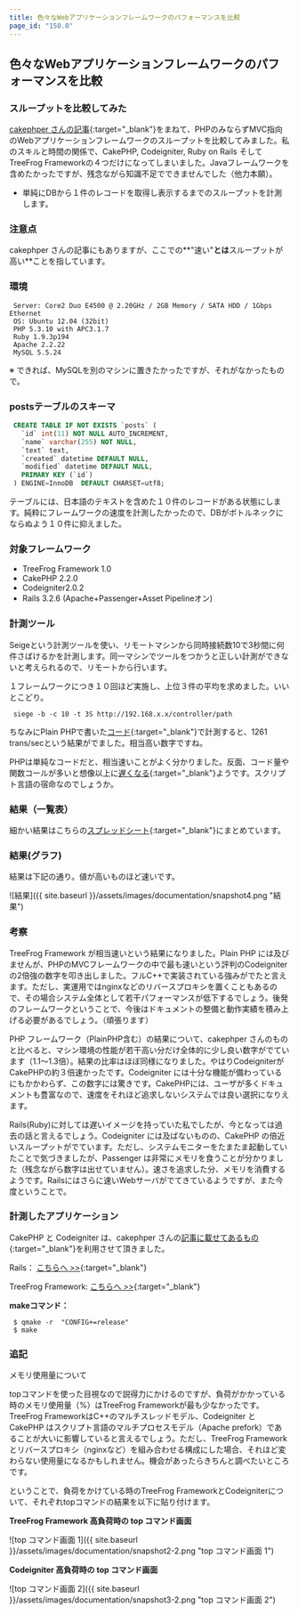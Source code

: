 ```yaml
---
title: 色々なWebアプリケーションフレームワークのパフォーマンスを比較
page_id: "150.0"
---
```


## 色々なWebアプリケーションフレームワークのパフォーマンスを比較

### スループットを比較してみた

[cakephper さんの記事](http://d.hatena.ne.jp/cakephper/20110802/1312275110){:target="_blank"}をまねて、PHPのみならずMVC指向のWebアプリケーションフレームワークのスループットを比較してみました。私のスキルと時間の関係で、CakePHP, Codeigniter, Ruby on Rails そしてTreeFrog Frameworkの４つだけになってしまいました。Javaフレームワークを含めたかったですが、残念ながら知識不足でできませんでした（他力本願）。

* 単純にDBから１件のレコードを取得し表示するまでのスループットを計測します。

### 注意点

cakephper さんの記事にもありますが、ここでの**"速い"**とは**スループットが高い**ことを指しています。

### 環境

```
 Server: Core2 Duo E4500 @ 2.20GHz / 2GB Memory / SATA HDD / 1Gbps Ethernet
 OS: Ubuntu 12.04 (32bit)
 PHP 5.3.10 with APC3.1.7
 Ruby 1.9.3p194
 Apache 2.2.22
 MySQL 5.5.24
```

※ できれば、MySQLを別のマシンに置きたかったですが、それがなかったもので。

### postsテーブルのスキーマ

```sql
 CREATE TABLE IF NOT EXISTS `posts` (
   `id` int(11) NOT NULL AUTO_INCREMENT,
   `name` varchar(255) NOT NULL,
   `text` text,
   `created` datetime DEFAULT NULL,
   `modified` datetime DEFAULT NULL,
   PRIMARY KEY (`id`)
 ) ENGINE=InnoDB  DEFAULT CHARSET=utf8;
```

テーブルには、日本語のテキストを含めた１０件のレコードがある状態にします。純粋にフレームワークの速度を計測したかったので、DBがボトルネックにならぬよう１０件に抑えました。

### 対象フレームワーク

* TreeFrog Framework 1.0
* CakePHP 2.2.0
* Codeigniter2.0.2
* Rails 3.2.6 (Apache+Passenger+Asset Pipelineオン)

### 計測ツール

Seigeという計測ツールを使い、リモートマシンから同時接続数10で3秒間に何件さばけるかを計測します。同一マシンでツールをつかうと正しい計測ができないと考えられるので、リモートから行います。

１フレームワークにつき１０回ほど実施し、上位３件の平均を求めました。いいとこどり。

```
 siege -b -c 10 -t 3S http://192.168.x.x/controller/path
```

ちなみにPlain PHPで書いた[コード](https://github.com/ichikaway/CakePHP-PerformanceCheckSample/blob/master/php/view.php){:target="_blank"}で計測すると、1261 trans/secという結果がでました。相当高い数字ですね。

PHPは単純なコードだと、相当速いことがよく分かりました。反面、コード量や関数コールが多いと想像以上に[遅くなる](http://d.hatena.ne.jp/cakephper/20110802/1312275110){:target="_blank"}ようです。スクリプト言語の宿命なのでしょうか。

### 結果（一覧表）

細かい結果はこちらの[スプレッドシート](https://docs.google.com/spreadsheet/ccc?key=0AlpTorSDNQjbdEpWTURuRE5TaEtNN0FYbXU5Vl92RUE#gid=0){:target="_blank"}にまとめています。

### 結果(グラフ)

結果は下記の通り。値が高いものほど速いです。

<div class="img-center" markdown="1">

![結果]({{ site.baseurl }}/assets/images/documentation/snapshot4.png "結果")

</div>

### 考察

TreeFrog Framework が相当速いという結果になりました。Plain PHP には及びませんが、PHPのMVCフレームワークの中で最も速いという評判のCodeigniterの2倍強の数字を叩き出しました。フルC++で実装されている強みがでたと言えます。ただし、実運用ではnginxなどのリバースプロキシを置くこともあるので、その場合システム全体として若干パフォーマンスが低下するでしょう。後発のフレームワークということで、今後はドキュメントの整備と動作実績を積み上げる必要があるでしょう。（頑張ります）

PHP フレームワーク（PlainPHP含む）の結果について、cakephper さんのものと比べると、マシン環境の性能が若干高い分だけ全体的に少し良い数字がでています（1.1〜1.3倍）。結果の比率はほぼ同様になりました。やはりCodeigniterがCakePHPの約３倍速かったです。Codeigniter には十分な機能が備わっているにもかかわらず、この数字には驚きです。CakePHPには、ユーザが多くドキュメントも豊富なので、速度をそれほど追求しないシステムでは良い選択になりえます。

Rails(Ruby)に対しては遅いイメージを持っていた私でしたが、今となっては過去の話と言えるでしょう。Codeigniter には及ばないものの、CakePHP の倍近いスループットがでています。ただし、システムモニターをたまたま起動していたことで気づきましたが、Passenger は非常にメモリを食うことが分かりました（残念ながら数字は出せていません）。速さを追求した分、メモリを消費するようです。Railsにはさらに速いWebサーバがでてきているようですが、また今度ということで。

### 計測したアプリケーション

CakePHP と Codeigniter は、cakephper さんの[記事に載せてあるもの](http://d.hatena.ne.jp/cakephper/20110802/1312275110){:target="_blank"}を利用させて頂きました。

Rails： [こちらへ >>](https://docs.google.com/open?id=0B1pTorSDNQjbT2t3Ylc1Wl9aUzg){:target="_blank"}

TreeFrog Framework: [こちらへ >>](https://docs.google.com/open?id=0B1pTorSDNQjbNldxT1NjbEs4VzQ){:target="_blank"}

**makeコマンド：**

```
 $ qmake -r  "CONFIG+=release"
 $ make
```

### 追記

メモリ使用量について

topコマンドを使った目視なので説得力にかけるのですが、負荷がかかっている時のメモリ使用量（%）はTreeFrog Frameworkが最も少なかったです。TreeFrog FrameworkはC++のマルチスレッドモデル、Codeigniter とCakePHP はスクリプト言語のマルチプロセスモデル（Apache prefork）であることが大いに影響していると言えるでしょう。ただし、TreeFrog Framework とリバースプロキシ（nginxなど）を組み合わせる構成にした場合、それほど変わらない使用量になるかもしれません。機会があったらきちんと調べたいところです。

ということで、負荷をかけている時のTreeFrog FrameworkとCodeigniterについて、それぞれtopコマンドの結果を以下に貼り付けます。

**TreeFrog Framework 高負荷時の top コマンド画面**

<div class="img-center" markdown="1">

![top コマンド画面 1]({{ site.baseurl }}/assets/images/documentation/snapshot2-2.png "top コマンド画面 1")

</div>

**Codeigniter 高負荷時の top コマンド画面**

<div class="img-center" markdown="1">

![top コマンド画面 2]({{ site.baseurl }}/assets/images/documentation/snapshot3-2.png "top コマンド画面 2")

</div>
